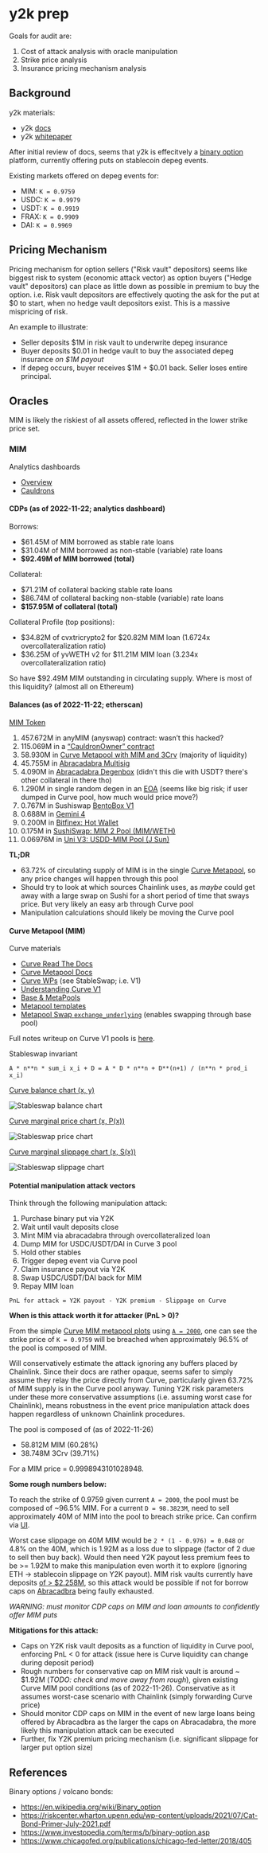 # y2k prep

Goals for audit are:

1. Cost of attack analysis with oracle manipulation
2. Strike price analysis
3. Insurance pricing mechanism analysis


## Background

y2k materials:

- y2k [docs](https://y2k-finance.gitbook.io/y2k-finance/)
- y2k [whitepaper](https://www.docdroid.net/7zgCd3R/y2k-whitepaper-pdf)

After initial review of docs, seems that y2k is effecitvely a [binary option](https://en.wikipedia.org/wiki/Binary_option) platform,
currently offering puts on stablecoin depeg events.

Existing markets offered on depeg events for:

- MIM: `K = 0.9759`
- USDC: `K = 0.9979`
- USDT: `K = 0.9919`
- FRAX: `K = 0.9909`
- DAI: `K = 0.9969`


## Pricing Mechanism

Pricing mechanism for option sellers ("Risk vault" depositors) seems like biggest risk to system (economic attack vector)
as option buyers ("Hedge vault" depositors) can place as little down as possible in premium to buy the option.
i.e. Risk vault depositors are effectively quoting the ask for the put at $0 to start, when no hedge vault depositors exist.
This is a massive mispricing of risk.

An example to illustrate:

 - Seller deposits $1M in risk vault to underwrite depeg insurance
 - Buyer deposits $0.01 in hedge vault to buy the associated depeg insurance *on $1M payout*
 - If depeg occurs, buyer receives $1M + $0.01 back. Seller loses entire principal.


## Oracles

MIM is likely the riskiest of all assets offered, reflected in the lower strike price set.

### MIM

Analytics dashboards

- [Overview](https://analytics.abracadabra.money/overview)
- [Cauldrons](https://analytics.abracadabra.money/cauldrons)

#### CDPs (as of 2022-11-22; analytics dashboard)

Borrows:
 - $61.45M of MIM borrowed as stable rate loans
 - $31.04M of MIM borrowed as non-stable (variable) rate loans
 - **$92.49M of MIM borrowed (total)**

Collateral:
 - $71.21M of collateral backing stable rate loans
 - $86.74M of collateral backing non-stable (variable) rate loans
 - **$157.95M of collateral (total)**

Collateral Profile (top positions):
 - $34.82M of cvxtricrypto2 for $20.82M MIM loan (1.6724x overcollateralization ratio)
 - $36.25M of yvWETH v2 for $11.21M MIM loan (3.234x overcollateralization ratio)

So have $92.49M MIM outstanding in circulating supply. Where is most of this liquidity? (almost all on Ethereum)

#### Balances (as of 2022-11-22; etherscan)

[MIM Token](https://etherscan.io/token/tokenholderchart/0x99d8a9c45b2eca8864373a26d1459e3dff1e17f3)

1. 457.672M in anyMIM (anyswap) contract: wasn’t this hacked?
2. 115.069M in a [“CauldronOwner” contract](https://etherscan.io/address/0x30b9de623c209a42ba8d5ca76384ead740be9529#code)
3. 58.930M in [Curve Metapool with MIM and 3Crv](https://etherscan.io/address/0x5a6a4d54456819380173272a5e8e9b9904bdf41b) (majority of liquidity)
4. 45.755M in [Abracadabra Multisig](https://etherscan.io/address/0x5f0dee98360d8200b20812e174d139a1a633edd2)
5. 4.090M in [Abracadabra Degenbox](https://etherscan.io/address/0xd96f48665a1410c0cd669a88898eca36b9fc2cce#code) (didn't this die with USDT? there's other collateral in there tho)
6. 1.290M in single random degen in an [EOA](https://zapper.fi/account/0xd7efcbb86efdd9e8de014dafa5944aae36e817e4) (seems like big risk; if user dumped in Curve pool, how much would price move?)
7. 0.767M in Sushiswap [BentoBox V1](https://etherscan.io/address/0xf5bce5077908a1b7370b9ae04adc565ebd643966)
8. 0.688M in [Gemini 4](https://etherscan.io/address/0x5f65f7b609678448494de4c87521cdf6cef1e932)
15. 0.200M in [Bitfinex: Hot Wallet](https://etherscan.io/address/0x77134cbc06cb00b66f4c7e623d5fdbf6777635ec)
16. 0.175M in [SushiSwap: MIM 2 Pool (MIM/WETH)](https://etherscan.io/address/0x07d5695a24904cc1b6e3bd57cc7780b90618e3c4)
20. 0.06976M in [Uni V3: USDD-MIM Pool (J Sun)](https://etherscan.io/address/0x1d64947ff4cecb87a3c4aae6e668f9d312fa71b3)

**TL;DR**
- 63.72% of circulating supply of MIM is in the single [Curve Metapool](https://curve.fi/#/ethereum/pools/mim/deposit), so any price changes will happen through this pool
- Should try to look at which sources Chainlink uses, as *maybe* could get away with a large swap on Sushi for a short period of time that sways price. But very likely an easy arb through Curve pool
- Manipulation calculations should likely be moving the Curve pool

#### Curve Metapool (MIM)

Curve materials

- [Curve Read The Docs](https://curve.readthedocs.io/toctree.html)
- [Curve Metapool Docs](https://curve.readthedocs.io/exchange-deposits.html#metapool-deposits)
- [Curve WPs](https://classic.curve.fi/whitepaper) (see StableSwap; i.e. V1)
- [Understanding Curve V1](https://resources.curve.fi/base-features/understanding-curve)
- [Base & MetaPools](https://resources.curve.fi/lp/base-and-metapools)
- [Metapool templates](https://github.com/curvefi/curve-contract/tree/master/contracts/pool-templates/meta)
- [Metapool Swap `exchange_underlying`](https://github.com/curvefi/curve-contract/blob/master/contracts/pool-templates/meta/SwapTemplateMeta.vy#L640) (enables swapping through base pool)

Full notes writeup on Curve V1 pools is [here](https://hackmd.io/@fmrmf/B17f2lTLo).

Stableswap invariant

```
A * n**n * sum_i x_i + D = A * D * n**n + D**(n+1) / (n**n * prod_i x_i)
```

[Curve balance chart (x, y)](https://www.desmos.com/calculator/zye4mzkim0)

![Stableswap balance chart](assets/stableswap-balance.png)

[Curve marginal price chart (x, P(x))](https://www.desmos.com/calculator/ox7d71h8ud)

![Stableswap price chart](assets/stableswap-price.png)

[Curve marginal slippage chart (x, S(x))](https://www.desmos.com/calculator/ruj2cgyfu1)

![Stableswap slippage chart](assets/stableswap-slippage.png)

#### Potential manipulation attack vectors

Think through the following manipulation attack:

1. Purchase binary put via Y2K
2. Wait until vault deposits close
3. Mint MIM via abracadabra through overcollateralized loan
4. Dump MIM for USDC/USDT/DAI in Curve 3 pool
5. Hold other stables
6. Trigger depeg event via Curve pool
7. Claim insurance payout via Y2K
8. Swap USDC/USDT/DAI back for MIM
9. Repay MIM loan

```
PnL for attack = Y2K payout - Y2K premium - Slippage on Curve
```

**When is this attack worth it for attacker (PnL > 0)?**

From the simple [Curve MIM metapool plots](https://www.desmos.com/calculator/mrvj4vjixu) using [`A = 2000`](https://curve.fi/#/ethereum/pools/mim/swap),
one can see the strike price of `K = 0.9759` will be breached when approximately 96.5% of the pool is composed of MIM.

Will conservatively estimate the attack ignoring any buffers placed by Chainlink. Since their docs are rather opaque, seems safer to simply assume
they relay the price directly from Curve, particularly given 63.72% of MIM supply is in the Curve pool anyway. Tuning Y2K risk parameters under
these more conservative assumptions (i.e. assuming worst case for Chainlink), means robustness in the event price manipulation attack does happen
regardless of unknown Chainlink procedures.

The pool is composed of (as of 2022-11-26)
- 58.812M MIM (60.28%)
- 38.748M 3Crv (39.71%)

For a MIM price = 0.9998943101028948.

**Some rough numbers below:**

To reach the strike of 0.9759 given current `A = 2000`, the pool must be composed of ~96.5% MIM. For a current `D = 98.3823M`,
need to sell approximately 40M of MIM into the pool to breach strike price. Can confirm via [UI](https://curve.fi/#/ethereum/pools/mim/swap).

Worst case slippage on 40M MIM would be `2 * (1 - 0.976) = 0.048` or 4.8% on the 40M, which is 1.92M as a loss due to slippage (factor of 2 due to sell then buy back). 
Would then need Y2K payout less premium fees to be >= 1.92M to make this manipulation even worth it to explore (ignoring ETH -> stablecoin slippage on Y2K payout).
MIM risk vaults currently have deposits [of > $2.258M](https://dune.com/queries/1503953/2532529), so this attack would be possible if not
for borrow caps on [Abracadbra](https://abracadabra.money/markets/) being faully exhausted.

*WARNING: must monitor CDP caps on MIM and loan amounts to confidently offer MIM puts*


**Mitigations for this attack:**
- Caps on Y2K risk vault deposits as a function of liquidity in Curve pool, enforcing PnL < 0 for attack (issue here is Curve liquidity can change during deposit period)
- Rough numbers for conservative cap on MIM risk vault is around ~ $1.92M (*TODO: check and move away from rough*), given existing Curve MIM pool conditions (as of 2022-11-26). Conservative as it assumes worst-case scenario with Chainlink (simply forwarding Curve price)
- Should monitor CDP caps on MIM in the event of new large loans being offered by Abracadbra as the larger the caps on Abracadabra, the more likely this manipulation attack can be executed
- Further, fix Y2K premium pricing mechanism (i.e. significant slippage for larger put option size)


## References

Binary options / volcano bonds:

- https://en.wikipedia.org/wiki/Binary_option
- https://riskcenter.wharton.upenn.edu/wp-content/uploads/2021/07/Cat-Bond-Primer-July-2021.pdf
- https://www.investopedia.com/terms/b/binary-option.asp
- https://www.chicagofed.org/publications/chicago-fed-letter/2018/405

